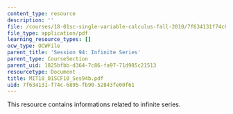 ```yaml
---
content_type: resource
description: ''
file: /courses/18-01sc-single-variable-calculus-fall-2010/7f634131f74c6895fb9052843fe00f61_MIT18_01SCF10_Ses94b.pdf
file_type: application/pdf
learning_resource_types: []
ocw_type: OCWFile
parent_title: 'Session 94: Infinite Series'
parent_type: CourseSection
parent_uid: 1825bfbb-d364-7c86-fa97-71d985c21513
resourcetype: Document
title: MIT18_01SCF10_Ses94b.pdf
uid: 7f634131-f74c-6895-fb90-52843fe00f61
---
```

This resource contains informations related to infinite series.

